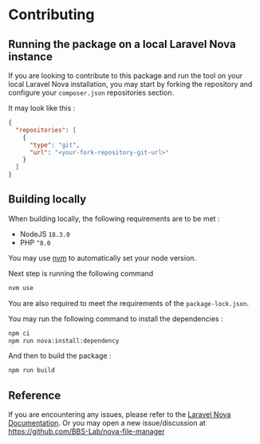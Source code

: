 # Contributing

## Running the package on a local Laravel Nova instance

If you are looking to contribute to this package and run the tool on your local Laravel Nova installation, you may start
by forking the repository and configure your `composer.json` repositories section.

It may look like this :

```json
{
  "repositories": [
    {
      "type": "git",
      "url": "<your-fork-repository-git-url>"
    }
  ]
}
```

## Building locally

When building locally, the following requirements are to be met :

- NodeJS `18.3.0`
- PHP `^8.0`

You may use [nvm](https://github.com/nvm-sh/nvm) to automatically set your node version.

Next step is running the following command

```bash
nvm use
```

You are also required to meet the requirements of the `package-lock.json`.

You may run the following command to install the dependencies :

```bash
npm ci
npm run nova:install:dependency
```

And then to build the package :

```bash
npm run build
```

## Reference
If you are encountering any issues, please refer to the [Laravel Nova Documentation](https://nova.laravel.com/docs/4.0/customization/frontend.html#using-nova-mixins). Or you may open a new issue/discussion at https://github.com/BBS-Lab/nova-file-manager
